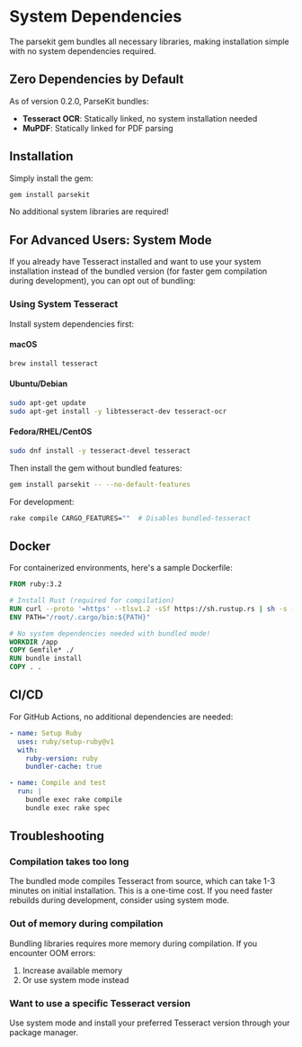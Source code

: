# System Dependencies

The parsekit gem bundles all necessary libraries, making installation simple with no system dependencies required.

## Zero Dependencies by Default

As of version 0.2.0, ParseKit bundles:
- **Tesseract OCR**: Statically linked, no system installation needed
- **MuPDF**: Statically linked for PDF parsing

## Installation

Simply install the gem:

```bash
gem install parsekit
```

No additional system libraries are required!

## For Advanced Users: System Mode

If you already have Tesseract installed and want to use your system installation instead of the bundled version (for faster gem compilation during development), you can opt out of bundling:

### Using System Tesseract

Install system dependencies first:

#### macOS
```bash
brew install tesseract
```

#### Ubuntu/Debian
```bash
sudo apt-get update
sudo apt-get install -y libtesseract-dev tesseract-ocr
```

#### Fedora/RHEL/CentOS
```bash
sudo dnf install -y tesseract-devel tesseract
```

Then install the gem without bundled features:

```bash
gem install parsekit -- --no-default-features
```

For development:
```bash
rake compile CARGO_FEATURES=""  # Disables bundled-tesseract
```

## Docker

For containerized environments, here's a sample Dockerfile:

```dockerfile
FROM ruby:3.2

# Install Rust (required for compilation)
RUN curl --proto '=https' --tlsv1.2 -sSf https://sh.rustup.rs | sh -s -- -y
ENV PATH="/root/.cargo/bin:${PATH}"

# No system dependencies needed with bundled mode!
WORKDIR /app
COPY Gemfile* ./
RUN bundle install
COPY . .
```

## CI/CD

For GitHub Actions, no additional dependencies are needed:

```yaml
- name: Setup Ruby
  uses: ruby/setup-ruby@v1
  with:
    ruby-version: ruby
    bundler-cache: true

- name: Compile and test
  run: |
    bundle exec rake compile
    bundle exec rake spec
```

## Troubleshooting

### Compilation takes too long

The bundled mode compiles Tesseract from source, which can take 1-3 minutes on initial installation. This is a one-time cost. If you need faster rebuilds during development, consider using system mode.

### Out of memory during compilation

Bundling libraries requires more memory during compilation. If you encounter OOM errors:
1. Increase available memory
2. Or use system mode instead

### Want to use a specific Tesseract version

Use system mode and install your preferred Tesseract version through your package manager.